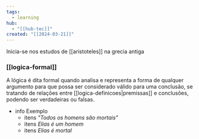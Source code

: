 ```yaml
---
tags:
  - learning
hub:
  - "[[hub-tec]]"
created: "[[2024-03-21]]"
---
```

Inicia-se nos estudos de [[aristoteles]] na grecia antiga
### [[logica-formal]]

A lógica é dita formal quando analisa e representa a forma de qualquer argumento para que possa ser considerado válido para uma conclusão, se tratando de relações entre [[logica-definicoes|premissas]] e conclusões, podendo ser verdadeiras ou falsas.
- info Exemplo
	- itens *"Todos os homens são mortais"*
	- itens *Elias é um homem*
	- itens *Elias é mortal*


